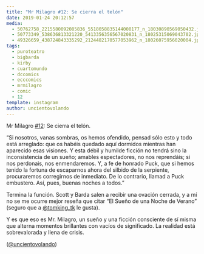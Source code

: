 ```yaml
---
title: "Mr Milagro #12: Se cierra el telón"
date: 2019-01-24 20:12:57
media: 
  - 50762758_2215580092085836_5518058835144008177_n_18030890569050432.jpg
  - 50773349_538636813321220_5413356356567020831_n_18025315069043702.jpg
  - 49326659_438724843335292_2124482170577053962_n_18026075956020004.jpg
tags: 
  - puroteatro
  - bigbarda
  - kirby
  - cuartomundo
  - dccomics
  - ecccomics
  - mrmilagro
  - comic
  - 12
template: instagram
author: uncientovolando
---
```


Mr Milagro [#12](/tags/12): Se cierra el telón.

“Si nosotros, vanas sombras, os hemos ofendido, pensad sólo esto y todo está arreglado: que os habéis quedado aquí dormidos mientras han aparecido esas visiones. Y esta débil y humilde ficción no tendrá sino la inconsistencia de un sueño; amables espectadores, no nos reprendáis; si nos perdonais, nos enmendaremos. Y, a fe de honrado Puck, que si hemos tenido la fortuna de escaparnos ahora del silbido de la serpiente, procuraremos corregirnos de inmediato. De lo contrario, llamad a Puck embustero. Así, pues, buenas noches a todos.”

Termina la función. Scott y Barda salen a recibir una ovación cerrada, y a mí no se me ocurre mejor reseña que citar “El Sueño de una Noche de Verano” (seguro que a [@tomking_tk](https://instagram.com/tomking_tk) le gusta).

Y es que eso es Mr. Milagro, un sueño y una ficción consciente de sí misma que alterna momentos brillantes con vacíos de significado. La realidad está sobrevalorada y llena de crisis.

([@uncientovolando](https://instagram.com/uncientovolando))
